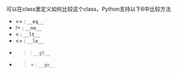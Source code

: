 可以在class里定义如何比较这个class，Python支持以下6中比较方法
- == : `__eq__`
- != : `__ne__`
- < : `__lt__`
- <= : `__le__`
- > : `__gt__`
- >= : `__ge__`